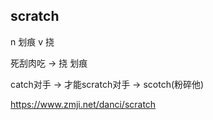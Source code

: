 ## scratch

n 划痕
v 挠

死刮肉吃 -> 挠 划痕

catch对手 -> 才能scratch对手  -> scotch(粉碎他)

https://www.zmji.net/danci/scratch
